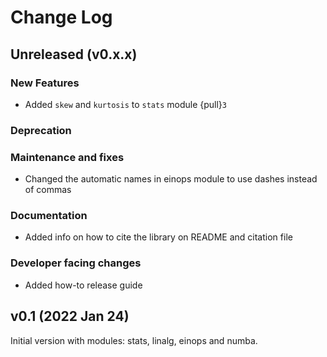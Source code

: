 # Change Log

## Unreleased (v0.x.x)
### New Features
* Added `skew` and `kurtosis` to `stats` module {pull}`3`

### Deprecation

### Maintenance and fixes
* Changed the automatic names in einops module to use dashes instead of commas

### Documentation
* Added info on how to cite the library on README and citation file

### Developer facing changes
* Added how-to release guide

## v0.1 (2022 Jan 24)
Initial version with modules: stats, linalg, einops and numba.
